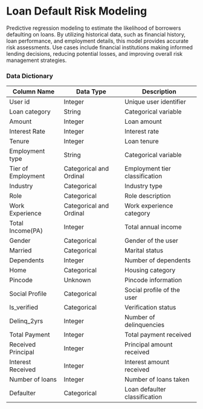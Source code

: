 # Loan Default Risk Modeling
Predictive regression modeling to estimate the likelihood of borrowers defaulting on loans. By utilizing historical data, such as financial history, loan performance, and employment details, this model provides accurate risk assessments. Use cases include financial institutions making informed lending decisions, reducing potential losses, and improving overall risk management strategies.

### Data Dictionary
| Column Name          | Data Type                | Description                   |
|----------------------|--------------------------|-------------------------------|
| User id              | Integer                  | Unique user identifier        |
| Loan category        | String                   | Categorical variable          |
| Amount               | Integer                  | Loan amount                   |
| Interest Rate        | Integer                  | Interest rate                 |
| Tenure               | Integer                  | Loan tenure                   |
| Employment type      | String                   | Categorical variable          |
| Tier of Employment   | Categorical and Ordinal  | Employment tier classification|
| Industry             | Categorical              | Industry type                 |
| Role                 | Categorical              | Role description              |
| Work Experience      | Categorical and Ordinal  | Work experience category      |
| Total Income(PA)     | Integer                  | Total annual income           |
| Gender               | Categorical              | Gender of the user            |
| Married              | Categorical              | Marital status                |
| Dependents           | Integer                  | Number of dependents          |
| Home                 | Categorical              | Housing category              |
| Pincode              | Unknown                  | Pincode information           |
| Social Profile       | Categorical              | Social profile of the user    |
| Is_verified          | Categorical              | Verification status           |
| Delinq_2yrs          | Integer                  | Number of delinquencies       |
| Total Payment        | Integer                  | Total payment received        |
| Received Principal   | Integer                  | Principal amount received     |
| Interest Received    | Integer                  | Interest amount received      |
| Number of loans      | Integer                  | Number of loans taken          |
| Defaulter            | Categorical              | Loan defaulter classification |

